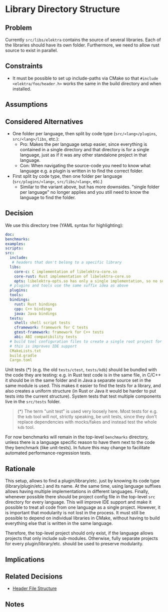 # Library Directory Structure

## Problem

Currently `src/libs/elektra` contains the source of several libraries. Each of the libraries should have its own folder.
Furthermore, we need to allow rust source to exist in parallel.

## Constraints

- It must be possible to set up include-paths via CMake so that `#include <elektra/foo/header.h>` works the same in the build directory and when installed.

## Assumptions

## Considered Alternatives

- One folder per language, then split by code type (`src/<lang>/plugins`, `src/<lang>/libs`, etc.):
  - Pro: Makes the per language setup easier, since everything is contained in a single directory and that directory is for a single language, just as if it was any other standalone project in that language.
  - Con: When navigating the source-code you need to know what language e.g. a plugin is written in to find the correct folder.
- First split by code type, then one folder per language (`src/plugins/<lang>`, `src/libs/<lang>`, etc.)
  - Similar to the variant above, but has more downsides. "single folder per language" no longer applies and you still need to know the language to find the folder.

## Decision

We use this directory tree (YAML syntax for highlighting):

```yaml
doc:
benchmarks:
examples:
scripts:
src:
  include:
   # headers that don't belong to a specific library
  libs:
    core-c: C implementation of libelektra-core.so
    core-rust: Rust implementation of libelektra-core.so
    opts: libelektra-opts.so has only a single implementation, so no suffix
  # plugins and tools use the same suffix idea as above
  plugins:
  tools:
  bindings:
    rust: Rust bindings
    cpp: C++ bindings
    java: Java bindings
  tests:
    shell: shell script tests
    cframework: framework for C tests
    gtest-framework: framework for C++ tests
    abi: ABI compatibility tests
  # build tool configuration files to create a single root project for every language
  # this is improves IDE support
  CMakeLists.txt
  build.gradle
  Cargo.toml
```

Unit tests (\*) (e.g. the old `tests/ctest`, `tests/kdb`) should be bundled with the code they are testing:
e.g. in Rust test code is in the same file, in C/C++ it should be in the same folder and in Java a separate source set in the same module is used.
This makes it easier to find the tests for a library, and also creates a uniform structure (in Rust or Java it would be harder to put tests into the current structure).
System tests that test multiple components live in the `src/tests` folder.

> (\*) The term "unit test" is used very loosely here.
> Most tests for e.g. the `kdb` tool will not, strictly speaking, be unit tests, since they don't replace dependencies with mocks/fakes and instead test the whole `kdb` tool.

For now benchmarks will remain in the top-level `benchmarks` directory, unless there is a language specific reason to have them next to the code they benchmark (like unit-tests).
In future this may change to facilitate automated performance-regression tests.

## Rationale

This setup, allows to find a plugin/library/etc. just by knowing its code type (library/plugin/etc.) and its name.
At the same time, using language suffixes allows having multiple implementations in different languages.
Finally, whenever possible there should be project config file in the top-level `src` directory for every language.
This will improve IDE support and make it possible to treat all code from one language as a single project.
However, it is important that modularity is not lost in the process.
It must still be possible to depend on individual libraries in CMake, without having to build everything else that is written in the same language.

Therefore, the top-level project should only exist, if the language allows projects that only include sub-modules.
Otherwise, fully separate projects for every plugin/library/etc. should be used to preserve modularity.

## Implications

## Related Decisions

- [Header File Structure](../0_drafts/header_file_structure.md)

## Notes
